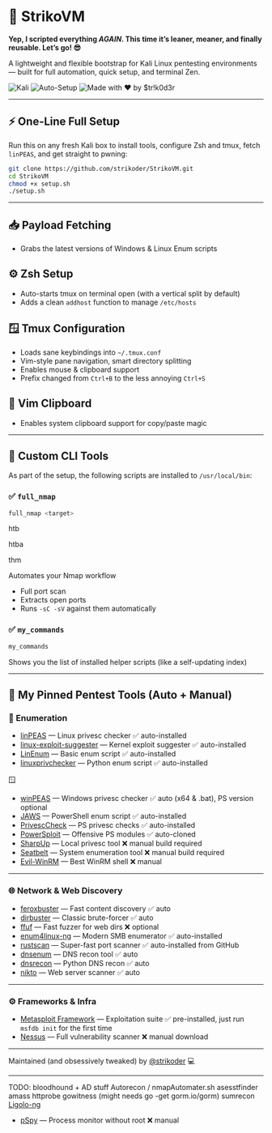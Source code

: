 # 📁 StrikoVM

**Yep, I scripted everything *AGAIN*. This time it’s leaner, meaner, and finally reusable. Let’s go! 😎**

A lightweight and flexible bootstrap for Kali Linux pentesting environments — built for full automation, quick setup, and terminal Zen.

![Kali](https://img.shields.io/badge/Kali-Linux-blue?logo=linux\&logoColor=white)
![Auto-Setup](https://img.shields.io/badge/Automated-Setup-success?style=flat-square\&color=brightgreen)
![Made with ❤️ by \$tr!k0d3r](https://img.shields.io/badge/Maintained%20by-\$tr!k0d3r-blueviolet?style=flat-square)

---

## ⚡ One-Line Full Setup

Run this on any fresh Kali box to install tools, configure Zsh and tmux, fetch `linPEAS`, and get straight to pwning:

```bash
git clone https://github.com/strikoder/StrikoVM.git
cd StrikoVM
chmod +x setup.sh
./setup.sh
```

---


## 📥 Payload Fetching

* Grabs the latest versions of Windows & Linux Enum scripts

## ⚙️ Zsh Setup

* Auto-starts tmux on terminal open (with a vertical split by default)
* Adds a clean `addhost` function to manage `/etc/hosts`

## 🪟 Tmux Configuration

* Loads sane keybindings into `~/.tmux.conf`
* Vim-style pane navigation, smart directory splitting
* Enables mouse & clipboard support
* Prefix changed from `Ctrl+B` to the less annoying `Ctrl+S`

## 📝 Vim Clipboard

* Enables system clipboard support for copy/paste magic

---

## 🔧 Custom CLI Tools

As part of the setup, the following scripts are installed to `/usr/local/bin`:

### ✅ `full_nmap`

```bash
full_nmap <target>
```

htb

htba

thm

Automates your Nmap workflow

* Full port scan
* Extracts open ports
* Runs `-sC -sV` against them automatically

### ✅ `my_commands`

```bash
my_commands
```

Shows you the list of installed helper scripts (like a self-updating index)

---

## 🧰 My Pinned Pentest Tools (Auto + Manual)

### 🔎 Enumeration

* [linPEAS](https://github.com/carlospolop/PEASS-ng) — Linux privesc checker ✅ auto-installed
* [linux-exploit-suggester](https://github.com/mzet-/linux-exploit-suggester) — Kernel exploit suggester ✅ auto-installed
* [LinEnum](https://github.com/rebootuser/LinEnum) — Basic enum script ✅ auto-installed
* [linuxprivchecker](https://github.com/sleventyeleven/linuxprivchecker) — Python enum script ✅ auto-installed

🪟 

* [winPEAS](https://github.com/carlospolop/PEASS-ng) — Windows privesc checker ✅ auto (x64 & .bat), PS version optional
* [JAWS](https://github.com/411Hall/JAWS) — PowerShell enum script ✅ auto-installed
* [PrivescCheck](https://github.com/itm4n/PrivescCheck) — PS privesc checks ✅ auto-installed
* [PowerSploit](https://github.com/PowerShellMafia/PowerSploit) — Offensive PS modules ✅ auto-cloned
* [SharpUp](https://github.com/GhostPack/SharpUp) — Local privesc tool ❌ manual build required
* [Seatbelt](https://github.com/GhostPack/Seatbelt) — System enumeration tool ❌ manual build required
* [Evil-WinRM](https://github.com/Hackplayers/evil-winrm) — Best WinRM shell ❌ manual

---
### 🌐 Network & Web Discovery

* [feroxbuster](https://github.com/epi052/feroxbuster) — Fast content discovery ✅ auto
* [dirbuster](https://tools.kali.org/web-applications/dirbuster) — Classic brute-forcer ✅ auto
* [ffuf](https://github.com/ffuf/ffuf) — Fast fuzzer for web dirs ❌ optional
* [enum4linux-ng](https://github.com/cddmp/enum4linux-ng) — Modern SMB enumerator ✅ auto-installed
* [rustscan](https://github.com/RustScan/RustScan) — Super-fast port scanner ✅ auto-installed from GitHub
* [dnsenum](https://github.com/fwaeytens/dnsenum) — DNS recon tool ✅ auto
* [dnsrecon](https://github.com/darkoperator/dnsrecon) — Python DNS recon ✅ auto
* [nikto](https://github.com/sullo/nikto) — Web server scanner ✅ auto
--- 
### ⚙️ Frameworks & Infra

* [Metasploit Framework](https://www.metasploit.com/) — Exploitation suite ✅ pre-installed, just run `msfdb init` for the first time
* [Nessus](https://www.tenable.com/products/nessus) — Full vulnerability scanner ❌ manual download
---

Maintained (and obsessively tweaked) by [@strikoder](https://github.com/strikoder) 💻

---


TODO:
bloodhound + AD stuff
Autorecon / nmapAutomater.sh
asesstfinder
amass
httprobe
gowitness (might needs go -get gorm.io/gorm)
sumrecon
[Ligolo-ng](https://github.com/nicocha30/ligolo-ng)
* [pSpy](https://github.com/DominicBreuker/pspy) — Process monitor without root ❌ manual

